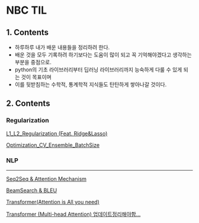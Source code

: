 # NBC TIL

## 1. Contents
- 하루하루 내가 배운 내용들을 정리하려 한다.
- 배운 것을 모두 기록하려 하기보다는 도움이 많이 되고 꼭 기억해야겠다고 생각하는 부분을 중점으로.
- python의 기초 라이브러리부터 딥러닝 라이브러리까지 능숙하게 다룰 수 있게 되는 것이 목표이며
- 이를 뒷받침하는 수학적, 통계학적 지식들도 탄탄하게 쌓아나갈 것이다.



## 2. Contents

### Regularization
<a href="./0131/L1_L2_Regularization.md">L1_L2_Regularization (Feat. Ridge&Lasso)</a>

<a href="./0202\Optimization_CV_Ensemble_BatchSize.md
">Optimization_CV_Ensemble_BatchSize</a>


### NLP

---

<a href="./0217/Seq2seq_Attention.md">Seq2Seq & Attention Mechanism</a>

<a href="./0217/BeamSearch_BLEU.md">BeamSearch & BLEU</a>

<a href="./0218/Transformer(Attention is All you need).md">Transformer(Attention is All you need)</a>

<a href="./0218/Transformer(Attention is All you need).md">Transformer (Multi-head Attention) 업데이트정리해야함...</a>
